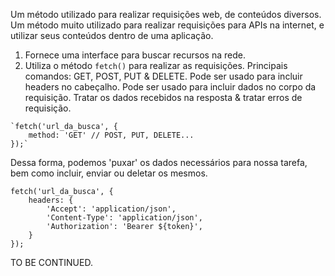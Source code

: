 Um método utilizado para realizar requisições web, de conteúdos diversos. Um método muito utilizado para realizar requisições para APIs na internet, e utilizar seus conteúdos dentro de uma aplicação. 

1. Fornece uma interface para buscar recursos na rede.
2. Utiliza o método `fetch()` para realizar as requisições.
	Principais comandos: GET, POST, PUT & DELETE.
	Pode ser usado para incluir headers no cabeçalho. 
	Pode ser usado para incluir dados no corpo da requisição.
	Tratar os dados recebidos na resposta & tratar erros de requisição.

```
`fetch('url_da_busca', {
	method: 'GET' // POST, PUT, DELETE...
});`
```

Dessa forma, podemos 'puxar' os dados necessários para nossa tarefa, bem como incluir, enviar ou deletar os mesmos.

```
fetch('url_da_busca', {
	headers: {
		'Accept': 'application/json',
		'Content-Type': 'application/json',
		'Authorization': 'Bearer ${token}',
	}
});
```

TO BE CONTINUED.